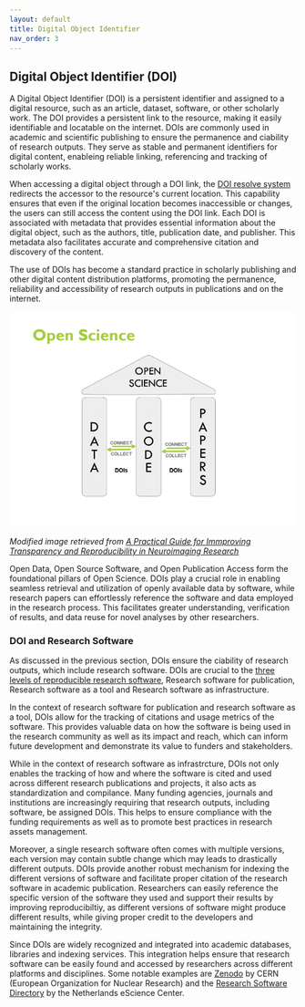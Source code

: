 ```yaml
---
layout: default
title: Digital Object Identifier
nav_order: 3
---
```


## Digital Object Identifier (DOI)

A Digital Object Identifier (DOI) is a persistent identifier and assigned to a digital resource, such as an article, dataset, software, or other scholarly work. The DOI provides a persistent link to the resource, making it easily identifiable and locatable on the internet. DOIs are commonly used in academic and scientific publishing to ensure the permanence and ciability of research outputs. They serve as stable and permanent identifiers for digital content, enableing reliable linking, referencing and tracking of scholarly works.  

When accessing a digital object through a DOI link, the [DOI resolve system](https://www.doi.org/) redirects the accessor to the resource's current location. This capability ensures that even if the original location becomes inaccessible or changes, the users can still access the content using the DOI link. Each DOI is associated with metadata that provides essential information about the digital object, such as the authors, title, publication date, and publisher. This metadata also facilitates accurate and comprehensive citation and discovery of the content.  

The use of DOIs has become a standard practice in scholarly publishing and other digital content distribution platforms, promoting the permanence, reliability and accessibility of research outputs in publications and on the internet.  

![doi-open-science](assets/img/doi-open-science.jpg)  

_Modified image retrieved from [A Practical Guide for Immproving Transparency and Reproducibility in Neuroimaging Research](https://doi.org/10.1371/journal.pbio.1002506​)_  

Open Data, Open Source Software, and Open Publication Access form the foundational pillars of Open Science. DOIs play a crucial role in enabling seamless retrieval and utilization of openly available data by software, while research papers can effortlessly reference the software and data employed in the research process. This facilitates greater understanding, verification of results, and data reuse for novel analyses by other researchers.  

### DOI and Research Software

As discussed in the previous section, DOIs ensure the ciability of research outputs, which include research software. DOIs are crucial to the [three levels of reproducible research software](https://mcmasterrs.github.io/lm_reproducible-rs/smp/smp.html#reproducibility-goal), Research software for publication, Research software as a tool and Research software as infrastructure.  

In the context of research software for publication and research software as a tool, DOIs allow for the tracking of citations and usage metrics of the software. This provides valuable data on how the software is being used in the research community as well as its impact and reach, which can inform future development and demonstrate its value to funders and stakeholders.  

While in the context of research software as infrastrcture, DOIs not only enables the tracking of how and where the software is cited and used across different research publications and projects, it also acts as standardization and compilance. Many funding agencies, journals and institutions are increasingly requiring that research outputs, including software, be assigned DOIs. This helps to ensure compliance with the funding requirements as well as to promote best practices in research assets management.  

Moreover, a single research software often comes with multiple versions, each version may contain subtle change which may leads to drastically different outputs. DOIs provide another robust mechanism for indexing the different versions of software and facilitate proper citation of the research software in academic publication. Researchers can easily reference the specific version of the software they used and support their results by improving reproducibiltiy, as different versions of software might produce different results, while giving proper credit to the developers and maintaining the integrity.  

Since DOIs are widely recognized and integrated into academic databases, libraries and indexing services. This integration helps ensure that research software can be easily found and accessed by researchers across different platforms and disciplines. Some notable examples are [Zenodo](https://zenodo.org/) by CERN (European Organization for Nuclear Research) and the [Research Software Directory](https://research-software-directory.org/) by the Netherlands eScience Center.  
